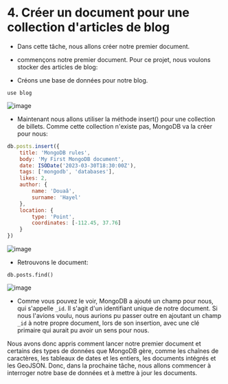 # 4. Créer un document pour une collection d'articles de blog 


* Dans cette tâche, nous allons créer notre premier document.
- commençons notre premier document. Pour ce projet, nous voulons stocker des articles de blog:

* Créons une base de données pour notre blog. 

```
use blog
```

![image](https://user-images.githubusercontent.com/123749462/225769527-1e739f91-19d0-4362-a881-48d790e6764f.png)


* Maintenant nous allons utiliser la méthode insert() pour une collection de billets. Comme cette collection n'existe pas, MongoDB va la créer pour nous:

```js
db.posts.insert({
	title: 'MongoDB rules',
	body: 'My First MongoDB document',
	date: ISODate('2023-03-30T18:30:00Z'),
	tags: ['mongodb', 'databases'],
	likes: 2,
	author: {
		name: 'Douaâ',
		surname: 'Hayel'
	},
	location: {
		type: 'Point',
		coordinates: [-112.45, 37.76]
	}
})
```

![image](https://user-images.githubusercontent.com/123749462/225769774-db5df6dc-135e-4adc-93f8-17e83ab4ab8c.png)

* Retrouvons le document:
```
db.posts.find()
```

![image](https://user-images.githubusercontent.com/123749462/225770880-066c3686-7b11-41f7-b9c4-eab94fad3a39.png)

- Comme vous pouvez le voir, MongoDB a ajouté un champ pour nous, qui s'appelle `_id`. Il s'agit d'un identifiant unique de notre document. Si nous l'avions voulu, nous aurions pu passer outre en ajoutant un champ `_id` à notre propre document, lors de son insertion, avec une clé primaire qui aurait pu avoir un sens pour nous. 

Nous avons donc appris comment lancer notre premier document et certains des types de données que MongoDB gère, comme les chaînes de caractères, les tableaux de dates et les entiers, les documents intégrés et les GeoJSON. Donc, dans la prochaine tâche, nous allons commencer à interroger notre base de données et à mettre à jour les documents.

